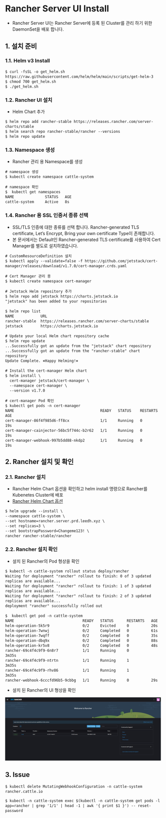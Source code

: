 # Rancher Server UI Install 

- Rancher Server UI는 Rancher Server에 등록 된 Cluster를 관리 하기 위한 DaemonSet을 배포 합니다.

## 1. 설치 준비

### 1.1. Helm v3 Install 
```
$ curl -fsSL -o get_helm.sh https://raw.githubusercontent.com/helm/helm/main/scripts/get-helm-3
$ chmod 700 get_helm.sh
$ ./get_helm.sh
```

### 1.2. Rancher UI 설치

- Helm Chart 추가

```
$ helm repo add rancher-stable https://releases.rancher.com/server-charts/stable
$ helm search repo rancher-stable/rancher --versions
$ helm repo update
```

### 1.3. Namespace 생성

- Rancher 관리 용 Namespace를 생성

```
# namespace 생성
$ kubectl create namespace cattle-system

# namespace 확인
$  kubectl get namespaces
NAME              STATUS   AGE
cattle-system     Active   8s
```

### 1.4. Rancher 용 SSL 인증서 종류 선택

-   SSL/TLS 인증에 대한 종류를 선택 합니다. Rancher-generated TLS certificate, Let’s Encrypt, Bring your own certificate Type이 존재합니다.
-   본 문서에서는 Default인 Rancher-generated TLS certificate를 사용하여 Cert Manager를 별도로 설치하였습니다.


```
# CustomResourceDefinition 설치
$ kubectl apply --validate=false -f https://github.com/jetstack/cert-manager/releases/download/v1.7.0/cert-manager.crds.yaml

# Cert Manager 관리 용 
$ kubectl create namespace cert-manager

# Jetstack Helm repository 추가
$ helm repo add jetstack https://charts.jetstack.io
"jetstack" has been added to your repositories

$ helm repo list
NAME            URL
rancher-stable  https://releases.rancher.com/server-charts/stable
jetstack        https://charts.jetstack.io

# Update your local Helm chart repository cache
$ helm repo update
...Successfully got an update from the "jetstack" chart repository
...Successfully got an update from the "rancher-stable" chart repository
Update Complete. ⎈Happy Helming!⎈

# Install the cert-manager Helm chart
$ helm install \
  cert-manager jetstack/cert-manager \
  --namespace cert-manager \
  --version v1.7.0

# cert-manager Pod 확인
$ kubectl get pods -n cert-manager
NAME                                       READY   STATUS    RESTARTS   AGE
cert-manager-86f4f985d6-ff8cx              1/1     Running   0          19s
cert-manager-cainjector-56bc5f744c-b2r62   1/1     Running   0          19s
cert-manager-webhook-997b5dd88-nkdp2       1/1     Running   0          19s
```


## 2. Rancher 설치 및 확인

### 2.1. Rancher 설치

-   Rancher Helm Chart 옵션을 확인하고 helm install 명령으로 Rancher를 Kubenetes Cluster에 배포
-   [Rancher Helm Chart 옵션](https://rancher.com/docs/rancher/v2.x/en/installation/install-rancher-on-k8s/chart-options/#external-tls-termination)

```
$ helm upgrade --install \
--namespace cattle-system \
--set hostname=rancher.server.prd.leedh.xyz \
--set replicas=3 \
--set bootstrapPassword=Changeme123! \
rancher rancher-stable/rancher
```

### 2.2. Rancher 설치 확인

-   설치 된 Rancher의 Pod 형상을 확인

```
$ kubectl -n cattle-system rollout status deploy/rancher
Waiting for deployment "rancher" rollout to finish: 0 of 3 updated replicas are available...
Waiting for deployment "rancher" rollout to finish: 1 of 3 updated replicas are available...
Waiting for deployment "rancher" rollout to finish: 2 of 3 updated replicas are available...
deployment "rancher" successfully rolled out

$  kubectl get pod -n cattle-system
NAME                               READY   STATUS      RESTARTS   AGE
helm-operation-5k5r9               0/2     Evicted     0          20s
helm-operation-7wnwj               0/2     Completed   0          61s
helm-operation-7wqff               0/2     Completed   0          35s
helm-operation-dbq9x               0/2     Completed   0          88s
helm-operation-kr5v8               0/2     Completed   0          48s
rancher-69c4f4c9f9-6n8r7           1/1     Running     0          3m35s
rancher-69c4f4c9f9-ntrtn           1/1     Running     1          3m35s
rancher-69c4f4c9f9-rhv86           1/1     Running     1          3m35s
rancher-webhook-6cccfd96b5-9cbbg   1/1     Running     0          29s
```

-   설치 된 Rancher의 UI 형상을 확인

![rancer-ui-1][rancer-ui-1]

[rancer-ui-1]:./images/rancer-ui-1.PNG


## 3. Issue

```
$ kubectl delete MutatingWebhookConfiguration -n cattle-system rancher.cattle.io
```

```
$ kubectl -n cattle-system exec $(kubectl -n cattle-system get pods -l app=rancher | grep '1/1' | head -1 | awk '{ print $1 }') -- reset-password
```

